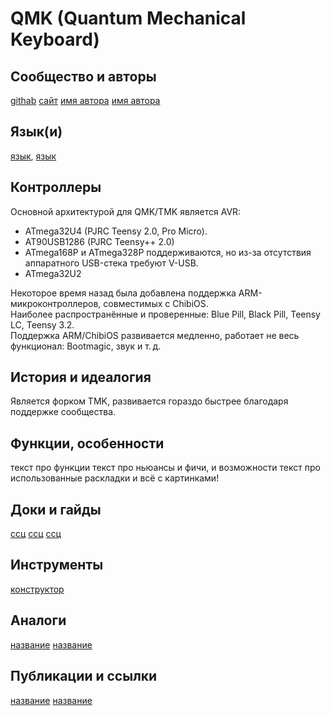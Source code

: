 # QMK (Quantum Mechanical Keyboard)

## Сообщество и авторы
[githab](ссылка)
[сайт](ссылка)
[имя автора](ссылка) 
[имя автора](ссылка)

## Язык(и)
[язык](ссылка), [язык](ссылка)

## Контроллеры
Основной архитектурой для QMK/TMK является AVR:
- ATmega32U4 (PJRC Teensy 2.0, Pro Micro).
- AT90USB1286 (PJRC Teensy++ 2.0)
- ATmega168P и ATmega328P поддерживаются, но из-за отсутствия аппаратного USB-стека требуют V-USB.
- ATmega32U2  

Некоторое время назад была добавлена поддержка ARM-микроконтроллеров, совместимых с ChibiOS.  
Наиболее распространённые и проверенные: Blue Pill, Black Pill, Teensy LC, Teensy 3.2.  
Поддержка ARM/ChibiOS развивается медленно, работает не весь функционал: Bootmagic, звук и т. д.

## История и идеалогия 
Является форком TMK, развивается гораздо быстрее благодаря поддержке сообщества.

## Функции, особенности
текст про функции
текст про ньюансы и фичи, и возможности
текст про использованные раскладки
и всё с картинками!

## Доки и гайды
[ссц](ссылка) 
[ссц](ссылка) 
[ссц](ссылка) 

## Инструменты
[конструктор](ссылка) 

## Аналоги
[название](ссылка) 
[название](ссылка) 

## Публикации и ссылки
[название](ссылка) 
[название](ссылка)
